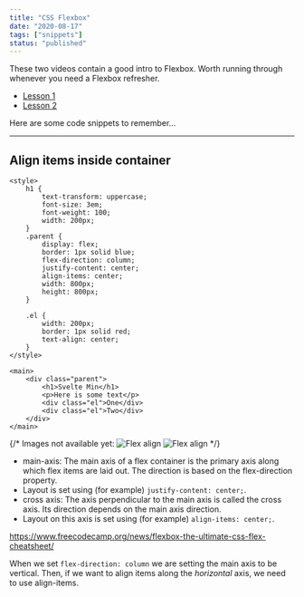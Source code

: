 ```yaml
---
title: "CSS Flexbox"
date: "2020-08-17"
tags: ["snippets"]
status: "published"
---
```


These two videos contain a good intro to Flexbox.
Worth running through whenever you need a Flexbox refresher.

-   [Lesson 1](https://www.leveluptutorials.com/tutorials/modern-css-layouts/how-to-get-started-with-flexbox)
-   [Lesson 2](https://www.leveluptutorials.com/tutorials/modern-css-layouts/flexbox-container-children)

Here are some code snippets to remember...


---

## Align items inside container

```svelte
<style>
    h1 {
        text-transform: uppercase;
        font-size: 3em;
        font-weight: 100;
        width: 200px;
    }
    .parent {
        display: flex;
        border: 1px solid blue;
        flex-direction: column;
        justify-content: center;
        align-items: center;
        width: 800px;
        height: 800px;
    }

    .el {
        width: 200px;
        border: 1px solid red;
        text-align: center;
    }
</style>

<main>
    <div class="parent">
        <h1>Svelte Min</h1>
        <p>Here is some text</p>
        <div class="el">One</div>
        <div class="el">Two</div>
    </div>
</main>
```

{/* Images not available yet:
![Flex align](/images/flex-align-1.png)
![Flex align](/images/layout.gif)
*/}

-   main-axis: The main axis of a flex container is the primary axis along which flex items are laid out. The direction is based on the flex-direction property.
-   Layout is set using (for example) `justify-content: center;`.
-   cross axis: The axis perpendicular to the main axis is called the cross axis. Its direction depends on the main axis direction.
-   Layout on this axis is set using (for example) `align-items: center;`.

https://www.freecodecamp.org/news/flexbox-the-ultimate-css-flex-cheatsheet/

When we set `flex-direction: column` we are setting the main axis to be vertical.
Then, if we want to align items along the _horizontal_ axis, we need to use align-items.

